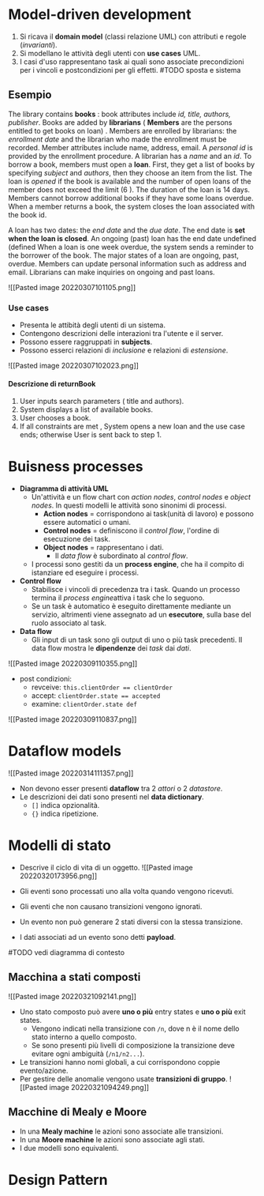 # Model-driven development
1. Si ricava il **domain model** (classi relazione UML) con attributi e regole (*invarianti*).
2. Si modellano le attività degli utenti con **use cases** UML.
3. I casi d'uso rappresentano task ai quali sono associate precondizioni per i vincoli e postcondizioni per gli effetti.
#TODO sposta e sistema

## Esempio
The library contains **books** : book attributes include *id, title, authors, publisher*. Books are added by **librarians** ( **Members** are the persons entitled to get books on loan) . Members are enrolled by librarians: the *enrollment date* and the librarian who made the enrollment must be recorded. Member attributes include name, address, email. A *personal id* is provided by the enrollment procedure.
A librarian has a *name* and an *id*. To borrow a book, members must open a **loan**. First, they get a list of books by specifying *subject* and *authors*, then they choose an item from the list. The loan is *opened* if the book is available and the number of open loans of the member does not exceed the limit (6 ). The duration of the loan is 14 days. Members cannot borrow additional books if they have some loans overdue. When a member returns a book, the system closes the loan associated with the book id.

A loan has two dates: the *end date* and the *due date*. The end date is **set when the loan is closed**.
An ongoing (past) loan has the end date undefined (defined When a loan is one week overdue, the system sends a reminder to the borrower of the book. The major states of a loan are ongoing, past, overdue. Members can update personal information such as address and email.
Librarians can make inquiries on ongoing and past loans.

![[Pasted image 20220307101105.png]]

### Use cases
- Presenta le attibità degli utenti di un sistema.
- Contengono descrizioni delle interazioni tra l'utente e il server.
- Possono essere raggruppati in **subjects**.
- Possono esserci relazioni di *inclusione* e relazioni di *estensione*.

![[Pasted image 20220307102023.png]]

#### Descrizione di returnBook
1. User inputs search parameters ( title and authors).
2. System displays a list of available books.
3. User chooses a book.
4. If all constraints are met , System opens a new loan and the use case
ends; otherwise User is sent back to step 1.

# Buisness processes
- **Diagramma di attività UML**
	- Un'attività e un flow chart con *action nodes*, *control nodes* e *object nodes*. In questi modelli le attività sono sinonimi di processi.
		- **Action nodes** = corrispondono ai task(unità di lavoro) e possono essere automatici o umani.
		- **Control nodes** = definiscono il *control flow*, l'ordine di esecuzione dei task.
		- **Object nodes** = rappresentano i dati.
			- Il *data flow* è subordinato al *control flow*.
	- I processi sono gestiti da un **process engine**, che ha il compito di istanziare ed eseguire i processi.
- **Control flow**
	- Stabilisce i vincoli di precedenza tra i task. Quando un processo termina il *process engine*attiva i task che lo seguono.
	- Se un task è automatico è eseguito direttamente mediante un servizio, altrimenti viene assegnato ad un **esecutore**, sulla base del ruolo associato al task.
- **Data flow**
	- Gli input di un task sono gli output di uno o più task precedenti. Il data flow mostra le **dipendenze** dei *task* dai *dati*.

![[Pasted image 20220309110355.png]]

- post condizioni:
	- revceive: `this.clientOrder == clientOrder`
	- accept: `clientOrder.state == accepted`
	- examine: `clientOrder.state def`

![[Pasted image 20220309110837.png]]

# Dataflow models
![[Pasted image 20220314111357.png]]

- Non devono esser presenti **dataflow** tra 2 *attori* o 2 *datastore*.
- Le descrizioni dei dati sono presenti nel **data dictionary**.
	- `[]` indica opzionalità.
	- `{}` indica ripetizione.

# Modelli di stato
- Descrive il ciclo di vita di un oggetto.
![[Pasted image 20220320173956.png]]

- Gli eventi sono processati uno alla volta quando vengono ricevuti.
- Gli eventi che non causano transizioni vengono ignorati.
- Un evento non può generare 2 stati diversi con la stessa transizione.
- I dati associati ad un evento sono detti **payload**.

#TODO vedi diagramma di contesto

## Macchina a stati composti
![[Pasted image 20220321092141.png]]

- Uno stato composto può avere **uno o più** entry states e **uno o più** exit states.
	- Vengono indicati nella transizione con `/n`, dove n è il nome dello stato interno a quello composto.
	- Se sono presenti più livelli di composizione la transizione deve evitare ogni ambiguità (`/n1/n2...`). 
- Le transizioni hanno nomi globali, a cui corrispondono coppie evento/azione.
- Per gestire delle anomalie vengono usate **transizioni di gruppo**.
![[Pasted image 20220321094249.png]]

## Macchine di Mealy e Moore
- In una **Mealy machine** le azioni sono associate alle transizioni.
- In una **Moore machine** le azioni sono associate agli stati.
- I due modelli sono equivalenti.

# Design Pattern

